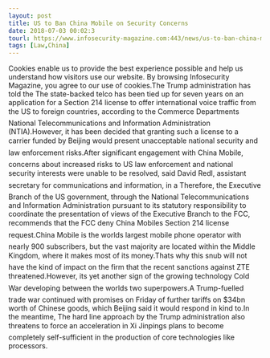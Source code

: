 ```yaml
---
layout: post
title: US to Ban China Mobile on Security Concerns
date: 2018-07-03 00:02:3
tourl: https://www.infosecurity-magazine.com:443/news/us-to-ban-china-mobile-security/
tags: [Law,China]
---
```

Cookies enable us to provide the best experience possible and help us understand how visitors use our website. By browsing Infosecurity Magazine, you agree to our use of cookies.The Trump administration has told the The state-backed telco has been tied up for seven years on an application for a Section 214 license to offer international voice traffic from the US to foreign countries, according to the Commerce Departments National Telecommunications and Information Administration (NTIA).However, it has been decided that granting such a license to a carrier funded by Beijing would present unacceptable national security and law enforcement risks.After significant engagement with China Mobile, concerns about increased risks to US law enforcement and national security interests were unable to be resolved, said David Redl, assistant secretary for communications and information, in a Therefore, the Executive Branch of the US government, through the National Telecommunications and Information Administration pursuant to its statutory responsibility to coordinate the presentation of views of the Executive Branch to the FCC, recommends that the FCC deny China Mobiles Section 214 license request.China Mobile is the worlds largest mobile phone operator with nearly 900 subscribers, but the vast majority are located within the Middle Kingdom, where it makes most of its money.Thats why this snub will not have the kind of impact on the firm that the recent sanctions against ZTE threatened.However, its yet another sign of the growing technology Cold War developing between the worlds two superpowers.A Trump-fuelled trade war continued with promises on Friday of further tariffs on $34bn worth of Chinese goods, which Beijing said it would respond in kind to.In the meantime, The hard line approach by the Trump administration also threatens to force an acceleration in Xi Jinpings plans to become completely self-sufficient in the production of core technologies like processors.